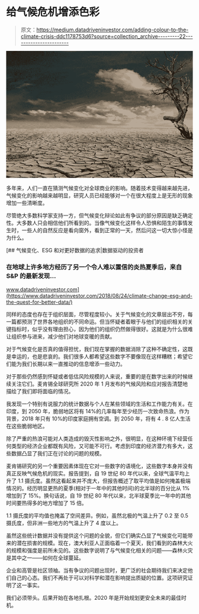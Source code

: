# 给气候危机增添色彩

> 原文：<https://medium.datadriveninvestor.com/adding-colour-to-the-climate-crisis-ddc1178753d6?source=collection_archive---------22----------------------->

![](img/93bc1bd6530ec99d117f9753ac3872e7.png)

多年来，人们一直在猜测气候变化对全球商业的影响。随着技术变得越来越先进，气候变化的影响越来越明显，研究人员已经能够对一个在很大程度上是无形的现象增加一些清晰度。

尽管绝大多数科学家支持一方，但气候变化辩论如此有争议的部分原因是缺乏确定性。大多数人只会相信他们所看到的。当像气候变化这样令人恐惧和陌生的事情发生时，一些人的自然反应是看向窗外，看到正常的一天，然后问这一切大惊小怪是为什么。

[](https://www.datadriveninvestor.com/2018/08/24/climate-change-esg-and-the-quest-for-better-data/) [## 气候变化、ESG 和对更好数据的追求|数据驱动的投资者

### 在地球上许多地方经历了另一个令人难以置信的炎热夏季后，来自 S&P 的最新发现…

www.datadriveninvestor.com](https://www.datadriveninvestor.com/2018/08/24/climate-change-esg-and-the-quest-for-better-data/) 

同样的态度也存在于组织层面，尽管程度较小。关于气候变化的文章层出不穷，每一篇都预测了世界各地组织的不同命运。但当怀疑者着眼于与他们的组织相关的关键指标时，似乎没有理由担心，因为他们的组织仍然做得很好。这就是为什么很难让组织参与进来，减少他们对地球变暖的贡献。

对于气候变化是否真的值得担忧，我们现在掌握的数据消除了这种不确定性，这既是幸运的，也是悲哀的。我们很多人都希望这些数字不要像现在这样糟糕；希望它们能为我们长期以来一直推动的信息增添一些动力。

对于那些仍然感到怀疑或者低估风险规模的人来说，重要的是在数字出来的时候继续关注它们。麦肯锡全球研究所 2020 年 1 月发布的气候风险和应对报告清楚地描绘了我们即将面临的情况。

我发现一个特别有说服力的统计数据与个人在某些领域的生活和工作能力有关。在印度，到 2050 年，脆弱地区将有 14%的几率每年至少经历一次致命热浪。作为背景，2018 年只有 10%的印度家庭拥有空调。到 2050 年，将有 4 . 8 亿人生活在这些脆弱地区。

除了严重的热浪可能对人类造成的毁灭性影响之外，很明显，在这种环境下经营任何类型的经济企业都既有风险，又可能不可行。考虑到印度的经济潜力有多大，这些数据凸显了我们正在讨论的问题的规模。

麦肯锡研究的另一个重要因素体现在它对一些数字的语境化，这些数字本身并没有真正反映气候危机的现实。报告提到，自 19 世纪 80 年代以来，全球气温平均上升了 1.1 摄氏度。虽然这看起来并不庞大，但报告概述了取平均值是如何掩盖极端情况的。经历明显更热的夏季(相对于一年中的其他时间)的北半球的百分比从 1%增加到了 15%。换句话说，自 19 世纪 80 年代以来，北半球夏季比一年中的其他时间要热得多的地方增加了 15 倍。

1.1 摄氏度的平均值也掩盖了空间差异。例如，虽然北极的气温上升了 0.2 至 0.5 摄氏度，但非洲一些地方的气温上升了 4 度以上。

虽然这些统计数据并没有提供这个问题的全貌，但它们确实凸显了气候变化可能带来的潜在损害的规模。现在，澳大利亚人正面临着一个夏天，我们看到的森林大火的规模和强度是前所未见的。这些数字说明了与气候变化相关的问题——森林火灾是其中之一——如何在全球蔓延。

企业和高管是社区领袖。当有争议的问题出现时，更广泛的社会期待我们来决定他们自己的心态。我们不再处于可以对科学和潜在影响提出质疑的位置。这项研究证明了这一事实。

我们必须带头。后果开始在各地扎根。2020 年是开始规划更安全未来的最佳时机。